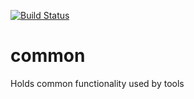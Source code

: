 [![Build Status](https://dolittle.visualstudio.com/Dolittle%20open-source%20repositories/_apis/build/status/dolittle-tools.common?branchName=master)](https://dolittle.visualstudio.com/Dolittle%20open-source%20repositories/_build/latest?definitionId=28&branchName=master)

# common
Holds common functionality used by tools
